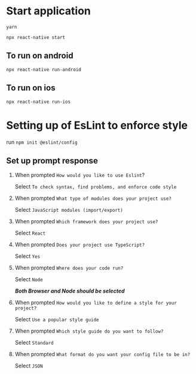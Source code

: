 # Start application

`yarn`

`npx react-native start`

## To run on android

`npx react-native run-android`

## To run on ios

`npx react-native run-ios`

# Setting up of EsLint to enforce style

run `npm init @eslint/config` 

## Set up prompt response

1. When prompted `How would you like to use Eslint`?
  
   Select `To check syntax, find problems, and enforce code style`
2. When prompted `What type of modules does your project use?`

   Select `JavaScript modules (import/export)`

3. When prompted `Which framework does your project use?`

   Select `React` 

4. When prompted `Does your project use TypeScript?`

   Select `Yes`

5. When prompted `Where does your code run?`

   Select `Node`

   ***Both Browser and Node should be selected***

6. When prompted `How would you like to define a style for your project?`

    Select `Use a popular style guide`

7. When prompted `Which style guide do you want to follow?`
    
    Select `Standard`

8. When prompted `What format do you want your config file to be in?`

   Select `JSON`






  



   
